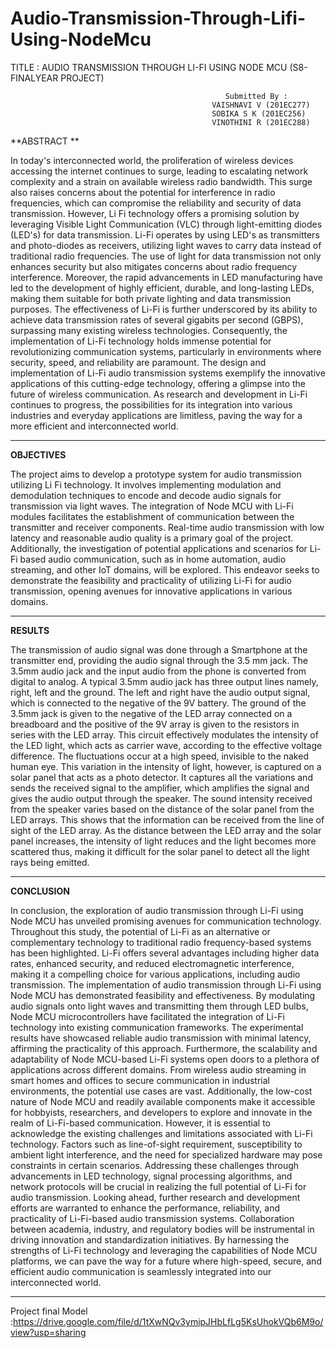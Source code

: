 # Audio-Transmission-Through-Lifi-Using-NodeMcu
TITLE : AUDIO TRANSMISSION THROUGH LI-FI USING NODE MCU
  (S8-FINALYEAR PROJECT)


                                                    Submitted By :
                                                 VAISHNAVI V (201EC277) 
                                                 SOBIKA S K (201EC256) 
                                                 VINOTHINI R (201EC288)


**ABSTRACT **

In today's interconnected world, the proliferation of wireless devices accessing the internet  continues to surge, leading to escalating network complexity and a strain on available wireless  radio bandwidth. This surge also raises concerns about the potential for interference in radio  frequencies, which can compromise the reliability and security of data transmission. However, Li Fi technology offers a promising solution by leveraging Visible Light Communication (VLC)  through light-emitting diodes (LED's) for data transmission. Li-Fi operates by using LED's as  transmitters and photo-diodes as receivers, utilizing light waves to carry data instead of traditional  radio frequencies. The use of light for data transmission not only enhances security but also  mitigates concerns about radio frequency interference. Moreover, the rapid advancements in LED  manufacturing have led to the development of highly efficient, durable, and long-lasting LEDs,  making them suitable for both private lighting and data transmission purposes. The effectiveness  of Li-Fi is further underscored by its ability to achieve data transmission rates of several gigabits  per second (GBPS), surpassing many existing wireless technologies. Consequently, the  implementation of Li-Fi technology holds immense potential for revolutionizing communication  systems, particularly in environments where security, speed, and reliability are paramount. The  design and implementation of Li-Fi audio transmission systems exemplify the innovative  applications of this cutting-edge technology, offering a glimpse into the future of wireless  communication. As research and development in Li-Fi continues to progress, the possibilities for  its integration into various industries and everyday applications are limitless, paving the way for a  more efficient and interconnected world.
________________________________________________________________________________________________________________________________________________________


**OBJECTIVES** 

The project aims to develop a prototype system for audio transmission utilizing Li Fi technology. It involves implementing modulation and demodulation techniques  to encode and decode audio signals for transmission via light waves. The integration  of Node MCU with Li-Fi modules facilitates the establishment of communication between the transmitter and receiver components. Real-time audio transmission with  low latency and reasonable audio quality is a primary goal of the project.  Additionally, the investigation of potential applications and scenarios for Li-Fi based audio communication, such as in home automation, audio streaming,  and other IoT domains, will be explored. This endeavor seeks to demonstrate the  feasibility and practicality of utilizing Li-Fi for audio transmission, opening avenues  for innovative applications in various domains.
__________________________________________________________________________________________________________________________________________________________

**RESULTS** 

The transmission of audio signal was done through a Smartphone at the transmitter  end, providing the audio signal through the 3.5 mm jack. The 3.5mm audio jack and  the input audio from the phone is converted from digital to analog. A typical 3.5mm  audio jack has three output lines namely, right, left and the ground. The left and right  have the audio output signal, which is connected to the negative of the 9V battery.  The ground of the 3.5mm jack is given to the negative of the LED array connected  on a breadboard and the positive of the 9V array is given to the resistors in series  with the LED array. This circuit effectively modulates the intensity of the LED light,  which acts as carrier wave, according to the effective voltage difference. The  fluctuations occur at a high speed, invisible to the naked human eye. This variation  in the intensity of light, however, is captured on a solar panel that acts as a photo  detector. It captures all the variations and sends the received signal to the amplifier,  which amplifies the signal and gives the audio output through the speaker. The  sound intensity received from the speaker varies based on the distance of the solar  panel from the LED arrays. This shows that the information can be received from  the line of sight of the LED array. As the distance between the LED array and the  solar panel increases, the intensity of light reduces and the light becomes more  scattered thus, making it difficult for the solar panel to detect all the light rays being  emitted.
____________________________________________________________________________________________________________________________________________________________

**CONCLUSION**

In conclusion, the exploration of audio transmission through Li-Fi using Node MCU  has unveiled promising avenues for communication technology. Throughout this  study, the potential of Li-Fi as an alternative or complementary technology to  traditional radio frequency-based systems has been highlighted. Li-Fi offers several  advantages including higher data rates, enhanced security, and reduced  electromagnetic interference, making it a compelling choice for various applications,  including audio transmission. 
The implementation of audio transmission through Li-Fi using Node MCU has  demonstrated feasibility and effectiveness. By modulating audio signals onto light  waves and transmitting them through LED bulbs, Node MCU microcontrollers have  facilitated the integration of Li-Fi technology into existing communication  frameworks. The experimental results have showcased reliable audio transmission  with minimal latency, affirming the practicality of this approach. 
Furthermore, the scalability and adaptability of Node MCU-based Li-Fi systems  open doors to a plethora of applications across different domains. From wireless  audio streaming in smart homes and offices to secure communication in industrial  environments, the potential use cases are vast. Additionally, the low-cost nature of  Node MCU and readily available components make it accessible for hobbyists,  researchers, and developers to explore and innovate in the realm of Li-Fi-based  communication.
However, it is essential to acknowledge the existing challenges and limitations  associated with Li-Fi technology. Factors such as line-of-sight requirement,  susceptibility to ambient light interference, and the need for specialized hardware  may pose constraints in certain scenarios. Addressing these challenges through  advancements in LED technology, signal processing algorithms, and network  protocols will be crucial in realizing the full potential of Li-Fi for audio transmission. 
Looking ahead, further research and development efforts are warranted to enhance  the performance, reliability, and practicality of Li-Fi-based audio transmission  systems. Collaboration between academia, industry, and regulatory bodies will be  instrumental in driving innovation and standardization initiatives. By harnessing the  strengths of Li-Fi technology and leveraging the capabilities of Node MCU  platforms, we can pave the way for a future where high-speed, secure, and efficient  audio communication is seamlessly integrated into our interconnected world.


____________________________________________________________________________________________________________________________________________________________

Project final Model :https://drive.google.com/file/d/1tXwNQv3ymipJHbLfLg5KsUhokVQb6M9o/view?usp=sharing
